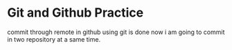 # Git and Github Practice

commit through remote in github using git is done now i am going to commit in two repository at a same time.